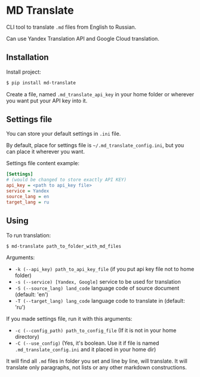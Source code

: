 # MD Translate

CLI tool to translate `.md` files from English to Russian.


Can use Yandex Translation API and Google Cloud translation.

## Installation

Install project:

```bash
$ pip install md-translate
```

Create a file, named `.md_translate_api_key` in your home folder or wherever you want put your API key into it.

## Settings file

You can store your default settings in `.ini` file.

By default, place for settings file is `~/.md_translate_config.ini`, but you can place it wherever you want.

Settings file content example:
```.ini
[Settings]
# (would be changed to store exactly API KEY)
api_key = <path to api_key file> 
service = Yandex
source_lang = en
target_lang = ru

```

## Using

To run translation:

```bash
$ md-translate path_to_folder_with_md_files
```

Arguments:

* `-k (--api_key) path_to_api_key_file` (if you put api key file not to home folder)
* `-s (--service) [Yandex, Google]` service to be used for translation
* `-S (--source_lang) land_code` language code of source document (default: 'en')
* `-T (--target_lang) lang_code` language code to translate in (default: 'ru')

If you made settings file, run it with this arguments:

* `-c (--config_path) path_to_config_file` (If it is not in your home directory)
* `-C (--use_config)` (Yes, it's boolean. Use it if file is named `.md_translate_config.ini` and it placed in your home dir)

It will find all `.md` files in folder you set and line by line, will translate. It will translate only paragraphs, not lists or any other markdown constructions.
